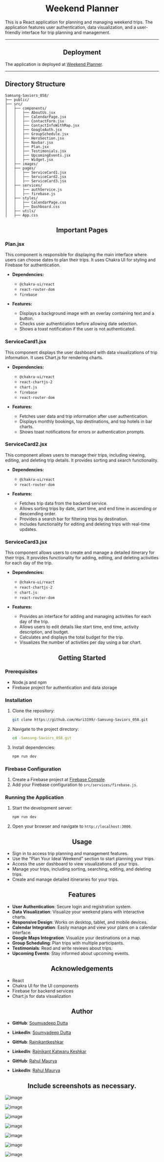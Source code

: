 <h1 align="center">Weekend Planner</h1>

This is a React application for planning and managing weekend trips. The application features user authentication, data visualization, and a user-friendly interface for trip planning and management.

---
<h2 align="center">Deployment</h2>

The application is deployed at [Weekend Planner](https://my-weekend-planner.netlify.app/).

---
## Directory Structure

```plaintext
Samsung-Saviors_058/
├── public/
├── src/
│   ├── components/
│   │   ├── AboutUs.jsx
│   │   ├── CalendarPage.jsx
│   │   ├── ContactForm.jsx
│   │   ├── ContactInfoWithMap.jsx
│   │   ├── GoogleAuth.jsx
│   │   ├── GroupSchedule.jsx
│   │   ├── HeroSection.jsx
│   │   ├── Navbar.jsx
│   │   ├── Plan.jsx
│   │   ├── Testimonials.jsx
│   │   ├── UpcomingEvents.jsx
│   │   ├── Widget.jsx
│   ├── images/
│   ├── pages/
│   │   ├── ServiceCard1.jsx
│   │   ├── ServiceCard2.jsx
│   │   ├── ServiceCard3.jsx
│   ├── services/
│   │   ├── authService.js
│   │   ├── firebase.js
│   ├── styles/
│   │   ├── CalendarPage.css
│   │   ├── Dashboard.css
│   ├── utils/
│   ├── App.css
```


<h2 align="center">Important Pages</h2>

### Plan.jsx

This component is responsible for displaying the main interface where users can choose dates to plan their trips. It uses Chakra UI for styling and Firebase for authentication.

- **Dependencies:**
  - `@chakra-ui/react`
  - `react-router-dom`
  - `firebase`

- **Features:**
  - Displays a background image with an overlay containing text and a button.
  - Checks user authentication before allowing date selection.
  - Shows a toast notification if the user is not authenticated.

### ServiceCard1.jsx

This component displays the user dashboard with data visualizations of trip information. It uses Chart.js for rendering charts.

- **Dependencies:**
  - `@chakra-ui/react`
  - `react-chartjs-2`
  - `chart.js`
  - `firebase`
  - `react-router-dom`

- **Features:**
  - Fetches user data and trip information after user authentication.
  - Displays monthly bookings, top destinations, and top hotels in bar charts.
  - Shows toast notifications for errors or authentication prompts.

### ServiceCard2.jsx

This component allows users to manage their trips, including viewing, editing, and deleting trip details. It provides sorting and search functionality.

- **Dependencies:**
  - `@chakra-ui/react`
  - `react-router-dom`

- **Features:**
  - Fetches trip data from the backend service.
  - Allows sorting trips by date, start time, and end time in ascending or descending order.
  - Provides a search bar for filtering trips by destination.
  - Includes functionality for editing and deleting trips with real-time updates.

### ServiceCard3.jsx

This component allows users to create and manage a detailed itinerary for their trips. It provides functionality for adding, editing, and deleting activities for each day of the trip.

- **Dependencies:**
  - `@chakra-ui/react`
  - `react-chartjs-2`
  - `chart.js`
  - `react-router-dom`

- **Features:**
  - Provides an interface for adding and managing activities for each day of the trip.
  - Allows users to edit details like start time, end time, activity description, and budget.
  - Calculates and displays the total budget for the trip.
  - Visualizes the number of activities per day using a bar chart.

<h2 align="center"> Getting Started</h2>

### Prerequisites

- Node.js and npm
- Firebase project for authentication and data storage

### Installation

1. Clone the repository:
    ```bash
    git clone https://github.com/Hari3199/-Samsung-Saviors_058.git
    ```
2. Navigate to the project directory:
    ```bash
    cd -Samsung-Saviors_058.git
    ```
3. Install dependencies:
    ```bash
    npm run dev
    ```

### Firebase Configuration

1. Create a Firebase project at [Firebase Console](https://console.firebase.google.com/).
2. Add your Firebase configuration to `src/services/firebase.js`.

### Running the Application

1. Start the development server:
    ```bash
    npm run dev
    ```

2. Open your browser and navigate to `http://localhost:3000`.

<h2 align="center">Usage</h2>

- Sign in to access trip planning and management features.
- Use the "Plan Your Ideal Weekend" section to start planning your trips.
- Access the user dashboard to view visualizations of your trips.
- Manage your trips, including sorting, searching, editing, and deleting trips.
- Create and manage detailed itineraries for your trips.

<h2 align="center">Features</h2>


- **User Authentication**: Secure login and registration system.
- **Data Visualization**: Visualize your weekend plans with interactive charts.
- **Responsive Design**: Works on desktop, tablet, and mobile devices.
- **Calendar Integration**: Easily manage and view your plans on a calendar interface.
- **Google Maps Integration**: Visualize your destinations on a map.
- **Group Scheduling**: Plan trips with multiple participants.
- **Testimonials**: Read and write reviews about trips.
- **Upcoming Events**: Stay informed about upcoming events.




<h2 align="center">Acknowledgements</h2>

- React
- Chakra UI for the UI components
- Firebase for backend services
- Chart.js for data visualization

<h2 align="center">Author</h2>

- **GitHub**: [Soumyadeep Dutta](https://github.com/soumyadeepdutta7)
- **LinkedIn**: [Soumyadeep Dutta](https://www.linkedin.com/in/soumyadeep-dutta-b142581a1/)

- **GitHub**: [Rajnikantkeshkar](https://github.com/Rajnikantkeshkar)
- **LinkedIn**: [Rajnikant Katwaru Keshkar	](https://www.linkedin.com/in/rajnikant-keshkar-707239262/)

- **GitHub**: [Rahul Maurya](https://github.com/rmauryaa)
- **LinkedIn**: [Rahul Maurya	](https://www.linkedin.com/in/rmaurya/)

<h2 align="center">Include screenshots as necessary.</h2>

![image](https://github.com/Hari3199/-Samsung-Saviors_058/assets/120002835/1d1fffe3-d9fb-463a-83a3-3714620f0170)

![image](https://github.com/Hari3199/-Samsung-Saviors_058/assets/120002835/80f43a74-c709-4577-9680-f586db66f939)

![image](https://github.com/Hari3199/-Samsung-Saviors_058/assets/120002835/345996fc-c172-4222-a640-7accfa977bae)

![image](https://github.com/Hari3199/-Samsung-Saviors_058/assets/120002835/53103763-bda3-4a5e-bdc7-b8ca3021d359)

![image](https://github.com/Hari3199/-Samsung-Saviors_058/assets/120002835/a24c2431-d97e-4149-a780-d7b6d3886f79)

![image](https://github.com/Hari3199/-Samsung-Saviors_058/assets/120002835/0552301a-ec68-45b8-b0f4-7ecdebaf3f51)

![image](https://github.com/Hari3199/-Samsung-Saviors_058/assets/120002835/10966a4e-5111-4ffa-b2d6-029b4b334aa9)



